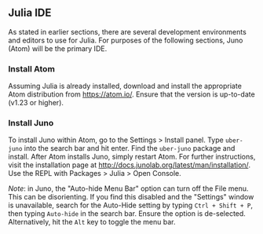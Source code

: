 ## Julia IDE

As stated in earlier sections, there are several development
environments and editors to use for Julia.  For purposes of the
following sections, Juno (Atom) will be the primary IDE.

### Install Atom

Assuming Julia is already installed, download and install the
appropriate Atom distribution from <https://atom.io/>.  Ensure that
the version is up-to-date (v1.23 or higher).

### Install Juno

To install Juno within Atom, go to the Settings > Install panel.  Type
`uber-juno` into the search bar and hit enter.  Find the
`uber-juno` package and install. After Atom installs Juno, simply
restart Atom. For further instructions, visit the installation page at
<http://docs.junolab.org/latest/man/installation/>.  Use the REPL with
Packages > Julia > Open Console.

*Note*: in Juno, the "Auto-hide Menu Bar" option can turn off the File
menu.  This can be disorienting. If you find this disabled and the
"Settings" window is unavailable, search for the Auto-Hide setting by
typing `Ctrl + Shift + P`, then typing `Auto-hide` in the
search bar.  Ensure the option is de-selected. Alternatively, hit the
`Alt` key to toggle the menu bar.


